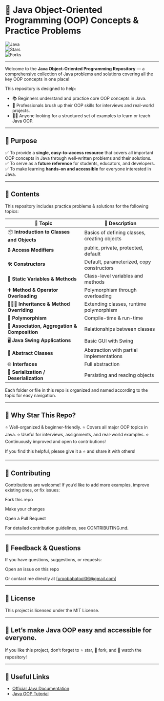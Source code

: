# 🚀 Java Object-Oriented Programming (OOP) Concepts & Practice Problems

![Java](https://img.shields.io/badge/Java-OOP-blue?style=for-the-badge&logo=java)  
![Stars](https://img.shields.io/github/stars/your-username/java-oop?style=social)  
![Forks](https://img.shields.io/github/forks/your-username/java-oop?style=social)

---

Welcome to the **Java Object-Oriented Programming Repository** — a comprehensive collection of Java problems and solutions covering all the key OOP concepts in one place!

This repository is designed to help:
- 📚 Beginners understand and practice core OOP concepts in Java.
- 💼 Professionals brush up their OOP skills for interviews and real-world projects.
- 👨‍💻 Anyone looking for a structured set of examples to learn or teach Java OOP.

---

## 🎯 Purpose

✅ To provide a **single, easy-to-access resource** that covers all important OOP concepts in Java through well-written problems and their solutions.  
✅ To serve as a **future reference** for students, educators, and developers.  
✅ To make learning **hands-on and accessible** for everyone interested in Java.

---

## 📂 Contents

This repository includes practice problems & solutions for the following topics:

| 🔗 Topic | 📄 Description |
|---------|----------------|
| 📦 **Introduction to Classes and Objects** | Basics of defining classes, creating objects |
| 🔒 **Access Modifiers** | public, private, protected, default |
| 🛠️ **Constructors** | Default, parameterized, copy constructors |
| 📌 **Static Variables & Methods** | Class-level variables and methods |
| ➕ **Method & Operator Overloading** | Polymorphism through overloading |
| 👨‍👩‍👧 **Inheritance & Method Overriding** | Extending classes, runtime polymorphism |
| 🔄 **Polymorphism** | Compile-time & run-time |
| 🧩 **Association, Aggregation & Composition** | Relationships between classes |
| 🖥️ **Java Swing Applications** | Basic GUI with Swing |
| 📑 **Abstract Classes** | Abstraction with partial implementations |
| 🌐 **Interfaces** | Full abstraction |
| 💾 **Serialization / Deserialization** | Persisting and reading objects |

Each folder or file in this repo is organized and named according to the topic for easy navigation.

---

## 🌟 Why Star This Repo?

⭐ Well-organized & beginner-friendly.
⭐ Covers all major OOP topics in Java.
⭐ Useful for interviews, assignments, and real-world examples.
⭐ Continuously improved and open to contributions!

If you find this helpful, please give it a ⭐ and share it with others!

---

## 🤝 Contributing

Contributions are welcome!
If you’d like to add more examples, improve existing ones, or fix issues:

Fork this repo

Make your changes

Open a Pull Request

For detailed contribution guidelines, see CONTRIBUTING.md.

---

## 📧 Feedback & Questions

If you have questions, suggestions, or requests:

Open an issue on this repo

Or contact me directly at [uroobabatool06@gmail.com]

---

## 📜 License

This project is licensed under the MIT License.

---

## 🚀 Let’s make Java OOP easy and accessible for everyone.

If you like this project, don’t forget to ⭐ star, 🍴 fork, and 👀 watch the repository!

---

## 🔗 Useful Links

 - [Official Java Documentation](https://docs.oracle.com/javase/tutorial/java/concepts/)
 - [Java OOP Tutorial](https://www.w3schools.com/java/java_oop.asp)
